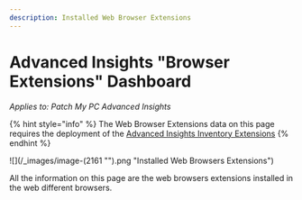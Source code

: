 ```yaml
---
description: Installed Web Browser Extensions
---
```


# Advanced Insights "Browser Extensions" Dashboard

_Applies to: Patch My PC Advanced Insights_

{% hint style="info" %}
The Web Browser Extensions data on this page requires the deployment of the  [Advanced Insights Inventory Extensions](../../advanced-insights-inventory-extensions/)
{% endhint %}

![](/_images/image-(2161 "").png "Installed Web Browsers Extensions")

All the information on this page are the web browsers extensions installed in the web different browsers.